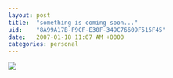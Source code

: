 ```yaml
---
layout: post
title:  "something is coming soon..."
uid:	"8A99A17B-F9CF-E30F-349C76609F515F45"
date:   2007-01-18 11:07 AM +0000
categories: personal
---
```

<img src="http://www.markdrew.co.uk/blog/images//md_banner_a.gif">